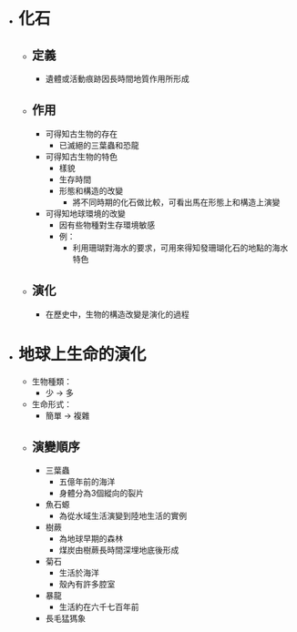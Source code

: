 - # 化石
	- ## 定義
		- 遺體或活動痕跡因長時間地質作用所形成
	- ## 作用
		- 可得知古生物的存在
			- 已滅絕的三葉蟲和恐龍
		- 可得知古生物的特色
			- 樣貌
			- 生存時間
			- 形態和構造的改變
				- 將不同時期的化石做比較，可看出馬在形態上和構造上演變
		- 可得知地球環境的改變
			- 因有些物種對生存環境敏感
			- 例：
				- 利用珊瑚對海水的要求，可用來得知發珊瑚化石的地點的海水特色
	- ## 演化
		- 在歷史中，生物的構造改變是演化的過程
- # 地球上生命的演化
	- 生物種類：
		- 少 -> 多
	- 生命形式：
		- 簡單 -> 複雜
	- ## 演變順序
		- 三葉蟲
			- 五億年前的海洋
			- 身體分為3個縱向的裂片
		- 魚石螈
			- 為從水域生活演變到陸地生活的實例
		- 樹蕨
			- 為地球早期的森林
			- 煤炭由樹蕨長時間深埋地底後形成
		- 菊石
			- 生活於海洋
			- 殼內有許多腔室
		- 暴龍
			- 生活約在六千七百年前
		- 長毛猛獁象